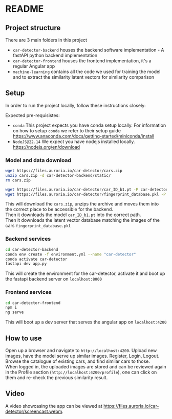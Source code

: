 # README

## Project structure

There are 3 main folders in this project
* `car-detector-backend` houses the backend software implementation - A fastAPI python backend implementation
* `car-detector-frontend` houses the frontend implementation, it's a regular Angular app
* `machine-learning` contains all the code we used for training the model and to extract the similarity latent vectors for similarity comparison

## Setup
In order to run the project locally, follow these instructions closely:

Expected pre-requisistes:
* `conda` This project expects you have conda setup locally. For information on how to setup `conda` we refer to their setup guide https://www.anaconda.com/docs/getting-started/miniconda/install
* `NodeJS@22.14` We expect you have nodejs installed locally. https://nodejs.org/en/download

### Model and data download
```bash
wget https://files.auroria.io/car-detector/cars.zip
unzip cars.zip -d car-detector-backend/static/
rm cars.zip

wget https://files.auroria.io/car-detector/car_ID_b1.pt -P car-detector-backend/ml/
wget https://files.auroria.io/car-detector/fingerprint_database.pkl -P car-detector-backend/ml/
```

This will download the `cars.zip`, unzips the archive and moves them into the correct place to be accessible for the backend.  
Then it downloads the model `car_ID_b1.pt` into the correct path.  
Then it downloads the latent vector database matching the images of the cars `fingerprint_database.pkl`

### Backend services

```bash
cd car-detector-backend
conda env create -f environment.yml --name "car-detector"
conda activate car-detector
fastapi dev app.py
```

This will create the environment for the car-detector, activate it and boot up the fastapi backend server on `localhost:8000`

### Frontend services

```bash
cd car-detector-frontend
npm i
ng serve   
```

This will boot up a dev server that serves the angular app on `localhost:4200`

## How to use
Open up a browser and navigate to `http://localhost:4200`. Upload new images, have the model serve up similar images. Register, Login, Logout.  
Browse the catalogue of existing cars, and find similar cars to those.  
When logged in, the uploaded images are stored and can be reviewed again in the Profile section (`http://localhost:4200/profile`), one can click on them and re-check the previous similarity result.


## Video
A video showcasing the app can be viewed at https://files.auroria.io/car-detector/screencast.webm.